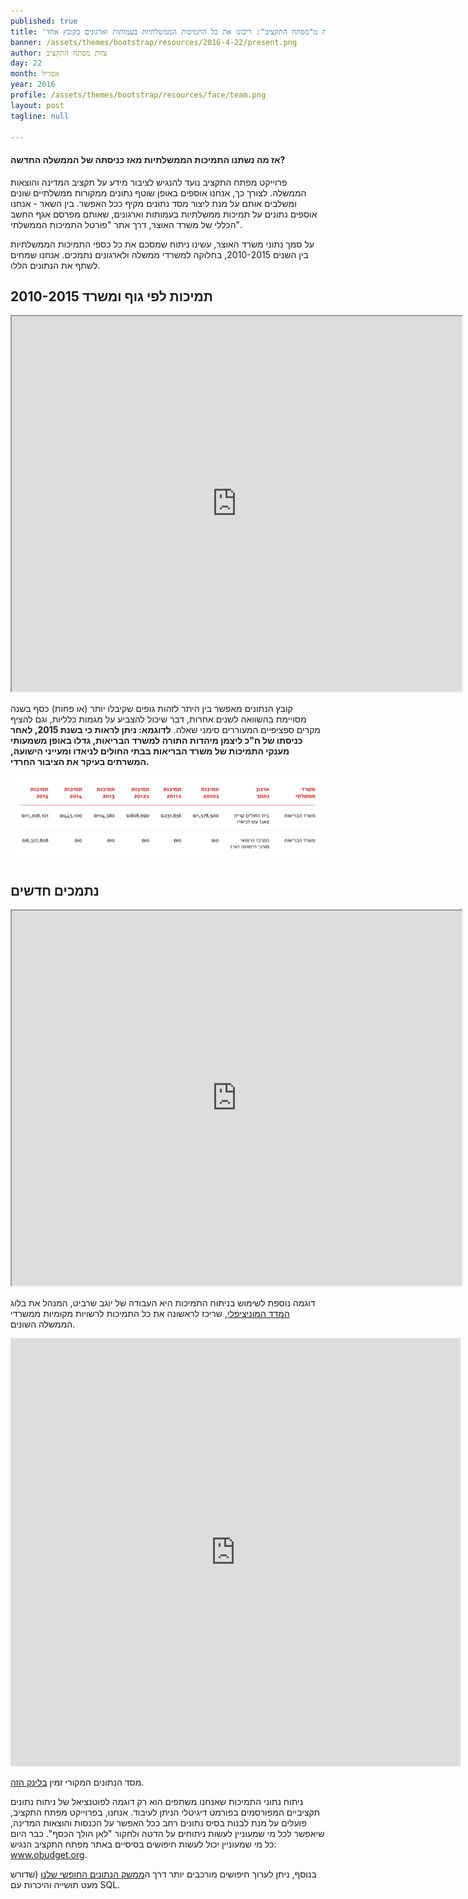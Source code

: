 ```yaml
---
published: true
title: 'מתנה לחג הפסח מ"מפתח התקציב": ריכזנו את כל התמיכות הממשלתיות בעמותות וארגונים בקובץ אחד.'
banner: /assets/themes/bootstrap/resources/2016-4-22/present.png
author: צוות מפתח התקציב
day: 22
month: אפריל
year: 2016
profile: /assets/themes/bootstrap/resources/face/team.png
layout: post
tagline: null

---
```


#### אז מה נשתנו התמיכות הממשלתיות מאז כניסתה של הממשלה החדשה?

פרוייקט מפתח התקציב נועד להנגיש לציבור מידע על תקציב המדינה והוצאות הממשלה. לצורך כך, אנחנו אוספים באופן שוטף נתונים ממקורות ממשלתיים שונים ומשלבים אותם על מנת ליצור מסד נתונים מקיף ככל האפשר. בין השאר - אנחנו אוספים נתונים על תמיכות ממשלתיות בעמותות וארגונים, שאותם מפרסם אגף החשב הכללי של משרד האוצר, דרך אתר "פורטל התמיכות הממשלתי".

על סמך נתוני משרד האוצר, עשינו ניתוח שמסכם את כל כספי התמיכות הממשלתיות בין השנים 2010-2015, בחלוקה למשרדי ממשלה ולארגונים נתמכים. אנחנו שמחים לשתף את הנתונים הללו.

## תמיכות לפי גוף ומשרד 2010-2015

<iframe src="https://docs.google.com/spreadsheets/d/1st-ZuKrbSV1RzngTCwHFWq8Uq3ErO2i-rDf8rKG4nnE/pubhtml?gid=40048828&amp;single=true&amp;widget=true&amp;headers=false" width="720" height="600"></iframe>

קובץ הנתונים מאפשר בין היתר לזהות גופים שקיבלו יותר (או פחות) כסף בשנה מסויימת בהשוואה לשנים אחרות, דבר שיכול להצביע על מגמות כלליות, וגם להציף מקרים ספציפיים המעוררים סימני שאלה. <b>לדוגמא: ניתן לראות כי בשנת 2015, לאחר כניסתו של ח"כ ליצמן מיהדות התורה למשרד הבריאות, גדלו באופן משמעותי מענקי התמיכות של משרד הבריאות בבתי החולים לניאדו ומעייני הישועה, המשרתים בעיקר את הציבור החרדי.</b>

![](/assets/themes/bootstrap/resources/2016-4-22/table.png)

## נתמכים חדשים

<iframe src="http://data.obudget.org:80/embed/query/450/visualization/472?api_key=728d00b376026aed00911e062dd73a5c951de1a2" width="720" height="600"></iframe>

דוגמה נוספת לשימוש בניתוח התמיכות היא העבודה של יוגב שרביט, המנהל את בלוג <a href="https://muni-index.co.il/" target="_blank">המדד המוניציפלי</a>, שריכז לראשונה את כל התמיכות לרשויות מקומיות ממשרדי הממשלה השונים.

<iframe class="facebookIframe" src="https://www.facebook.com/plugins/post.php?href=https%3A%2F%2Fwww.facebook.com%2FMunindex%2Fposts%2F2179213718885060&width=500" width="720" height="685" style="border:none;overflow:hidden" scrolling="no" frameborder="0" allowTransparency="true"></iframe>

מסד הנתונים המקורי זמין <a target="_blank" href="http://data.obudget.org/login?next=http%3A%2F%2Fdata.obudget.org%2Fqueries%2F450">בלינק הזה</a>.

ניתוח נתוני התמיכות שאנחנו משתפים הוא רק דוגמה לפוטנציאל של ניתוח נתונים תקציביים המפורסמים בפורמט דיגיטלי הניתן לעיבוד. אנחנו, בפרוייקט מפתח התקציב, פועלים על מנת לבנות בסיס נתונים רחב ככל האפשר על הכנסות והוצאות המדינה, שיאפשר לכל מי שמעוניין לעשות ניתוחים על הדטה ולחקור "לאן הולך הכסף". כבר היום כל מי שמעוניין יכול לעשות חיפושים בסיסיים באתר מפתח התקציב הנגיש: <a href="http://www.obudget.org/#main//2016/en" target="_blank">www.obudget.org</a>.

בנוסף, ניתן לערוך חיפושים מורכבים יותר דרך ה<a target="_blank" href="http://data.obudget.org/login?next=http%3A%2F%2Fdata.obudget.org%2F">ממשק הנתונים החופשי שלנו</a> (שדורש מעט תושייה והיכרות עם SQL.